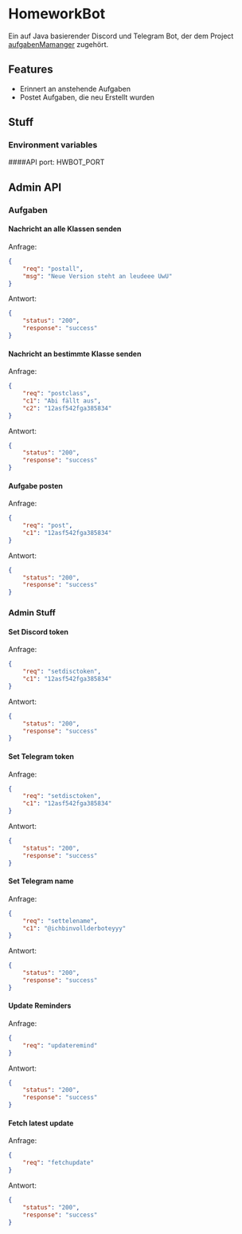 # HomeworkBot
Ein auf Java basierender Discord und Telegram Bot, der dem Project [aufgabenMamanger](https://github.com/BetaHuhn/aufgabenManager) zugehört.

## Features
- Erinnert an anstehende Aufgaben
- Postet Aufgaben, die neu Erstellt wurden

## Stuff
### Environment variables
####API port:
HWBOT_PORT
## Admin API
### Aufgaben
#### Nachricht an alle Klassen senden
Anfrage:
```json
{
    "req": "postall",
    "msg": "Neue Version steht an leudeee UwU"
}
```
Antwort:
```json
{
    "status": "200",
    "response": "success"
}
```
#### Nachricht an bestimmte Klasse senden
Anfrage:
```json
{
    "req": "postclass",
    "c1": "Abi fällt aus",
    "c2": "12asf542fga385834"
}
```
Antwort:
```json
{
    "status": "200",
    "response": "success"
}
```
#### Aufgabe posten
Anfrage:
```json
{
    "req": "post",
    "c1": "12asf542fga385834"
}
```
Antwort:
```json
{
    "status": "200",
    "response": "success"
}
```
### Admin Stuff
#### Set Discord token
Anfrage:
```json
{
    "req": "setdisctoken",
    "c1": "12asf542fga385834"
}
```
Antwort:
```json
{
    "status": "200",
    "response": "success"
}
```
#### Set Telegram token
Anfrage:
```json
{
    "req": "setdisctoken",
    "c1": "12asf542fga385834"
}
```
Antwort:
```json
{
    "status": "200",
    "response": "success"
}
```
#### Set Telegram name
Anfrage:
```json
{
    "req": "settelename",
    "c1": "@ichbinvollderboteyyy"
}
```
Antwort:
```json
{
    "status": "200",
    "response": "success"
}
```
#### Update Reminders
Anfrage:
```json
{
    "req": "updateremind"
}
```
Antwort:
```json
{
    "status": "200",
    "response": "success"
}
```
#### Fetch latest update
Anfrage:
```json
{
    "req": "fetchupdate"
}
```
Antwort:
```json
{
    "status": "200",
    "response": "success"
}
```
